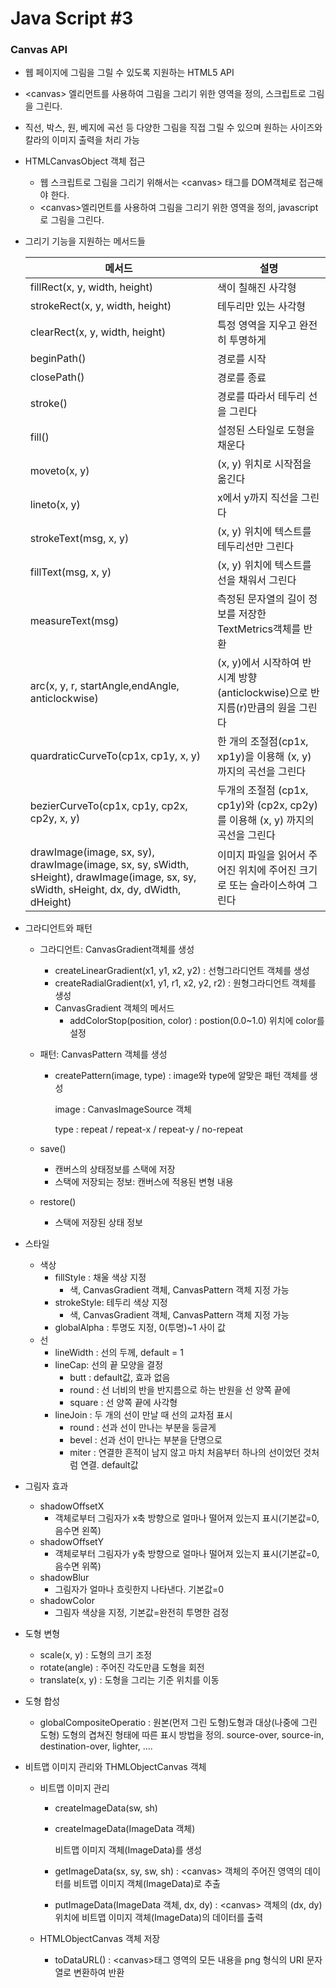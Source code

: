 # Java Script #3

### Canvas API

- 웹 페이지에 그림을 그릴 수 있도록 지원하는 HTML5 API

- &lt;canvas> 엘리먼트를 사용하여 그림을 그리기 위한 영역을 정의, 스크립트로 그림을 그린다.

- 직선, 박스, 원, 베지에 곡선 등 다양한 그림을 직접 그릴 수 있으며 원하는 사이즈와 칼라의 이미지 출력을 처리 가능

- HTMLCanvasObject 객체 접근

  - 웹 스크립트로 그림을 그리기 위해서는 &lt;canvas> 태그를 DOM객체로 접근해야 한다.
  - &lt;canvas>엘리먼트를 사용하여 그림을 그리기 위한 영역을 정의, javascript로 그림을 그린다.

- 그리기 기능을 지원하는 메서드들

  | 메서드                                                       | 설명                                                         |
  | ------------------------------------------------------------ | ------------------------------------------------------------ |
  | fillRect(x, y, width, height)                                | 색이 칠해진 사각형                                           |
  | strokeRect(x, y, width, height)                              | 테두리만 있는 사각형                                         |
  | clearRect(x, y, width, height)                               | 특정 영역을 지우고 완전히 투명하게                           |
  | beginPath()                                                  | 경로를 시작                                                  |
  | closePath()                                                  | 경로를 종료                                                  |
  | stroke()                                                     | 경로를 따라서 테두리 선을 그린다                             |
  | fill()                                                       | 설정된 스타일로 도형을 채운다                                |
  | moveto(x, y)                                                 | (x, y) 위치로 시작점을 옮긴다                                |
  | lineto(x, y)                                                 | x에서 y까지 직선을 그린다                                    |
  | strokeText(msg, x, y)                                        | (x, y) 위치에 텍스트를 테두리선만 그린다                     |
  | fillText(msg, x, y)                                          | (x, y) 위치에 텍스트를 선을 채워서 그린다                    |
  | measureText(msg)                                             | 측정된 문자열의 길이 정보를 저장한 TextMetrics객체를 반환    |
  | arc(x, y, r, startAngle,endAngle, anticlockwise)             | (x, y)에서 시작하여 반시계 방향(anticlockwise)으로 반지름(r)만큼의 원을 그린다 |
  | quardraticCurveTo(cp1x, cp1y, x, y)                          | 한 개의 조절점(cp1x, xp1y)을 이용해 (x, y)까지의 곡선을 그린다 |
  | bezierCurveTo(cp1x, cp1y, cp2x, cp2y, x, y)                  | 두개의 조절점 (cp1x, cp1y)와  (cp2x, cp2y)를 이용해 (x, y) 까지의 곡선을 그린다 |
  | drawImage(image, sx, sy), drawImage(image, sx, sy, sWidth, sHeight), drawImage(image, sx, sy, sWidth, sHeight, dx, dy, dWidth, dHeight) | 이미지 파일을 읽어서 주어진 위치에 주어진 크기로 또는 슬라이스하여 그린다 |

- 그라디언트와 패턴

  - 그라디언트: CanvasGradient객체를 생성

    -  createLinearGradient(x1, y1, x2, y2) : 선형그라디언트 객체를 생성
    - createRadialGradient(x1, y1, r1, x2, y2, r2) : 원형그라디언트 객체를 생성
    - CanvasGradient 객체의 메서드
      - addColorStop(position, color) : postion(0.0~1.0) 위치에 color를 설정

  - 패턴: CanvasPattern 객체를 생성

    - createPattern(image, type) : image와 type에 알맞은 패턴 객체를 생성

      image : CanvasImageSource 객체

      type : repeat / repeat-x / repeat-y / no-repeat

  - save()

    - 캔버스의 상태정보를 스택에 저장
    - 스택에 저장되는 정보: 캔버스에 적용된 변형 내용

  - restore()

    - 스택에 저장된 상태 정보

- 스타일

  - 색상
    - fillStyle : 채울 색상 지정
      - 색, CanvasGradient 객체, CanvasPattern 객체 지정 가능
    - strokeStyle: 테두리 색상 지정
      - 색, CanvasGradient 객체, CanvasPattern 객체 지정 가능
    - globalAlpha : 투명도 지정, 0(투명)~1 사이 값
  - 선
    - lineWidth : 선의 두께, default = 1
    - lineCap: 선의 끝 모양을 결정
      - butt : default값, 효과 없음
      - round : 선 너비의 반을 반지름으로 하는 반원을 선 양쪽 끝에
      - square : 선 양쪽 끝에 사각형
    - lineJoin : 두 개의 선이 만날 때 선의 교차점 표시
      - round : 선과 선이 만나는 부분을 둥글게
      - bevel : 선과 선이 만나는 부분을 단명으로
      - miter : 연결한 흔적이 남지 않고 마치 처음부터 하나의 선이었던 것처럼 연결. default값

- 그림자 효과

  - shadowOffsetX
    - 객체로부터 그림자가 x축 방향으로 얼마나 떨어져 있는지 표시(기본값=0, 음수면 왼쪽)
  - shadowOffsetY
    - 객체로부터 그림자가 y축 방향으로 얼마나 떨어져 있는지 표시(기본값=0, 음수면 위쪽)
  - shadowBlur
    - 그림자가 얼마나 흐릿한지 나타낸다. 기본값=0
  - shadowColor
    - 그림자 색상을 지정, 기본값=완전히 투명한 검정

- 도형 변형

  - scale(x, y) : 도형의 크기 조정
  - rotate(angle) : 주어진 각도만큼 도형을 회전
  - translate(x, y) : 도형을 그리는 기준 위치를 이동

- 도형 합성

  - globalCompositeOperatio : 원본(먼저 그린 도형)도형과 대상(나중에 그린 도형) 도형의 겹쳐진 형태에 따른 표시 방법을 정의. source-over, source-in, destination-over, lighter, ....

- 비트맵 이미지 관리와 THMLObjectCanvas 객체

  - 비트맵 이미지 관리

    - createImageData(sw, sh)

    - createImageData(ImageData 객체)

      비트맵 이미지 객체(ImageData)를 생성

    - getImageData(sx, sy, sw, sh) : &lt;canvas> 객체의 주어진 영역의 데이터를 비트맵 이미지 객체(ImageData)로 추출 

    - putImageData(ImageData 객체, dx, dy) : &lt;canvas> 객체의  (dx, dy) 위치에 비트맵 이미지 객체(ImageData)의 데이터를 출력

  - HTMLObjectCanvas 객체 저장

    - toDataURL() : &lt;canvas>태그 영역의 모든 내용을 png 형식의 URI 문자열로 변환하여 반환